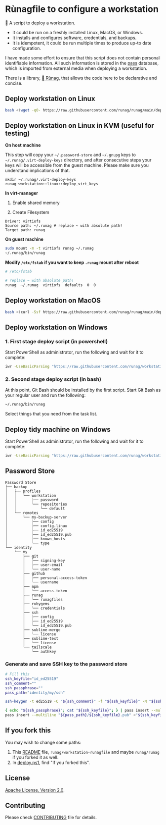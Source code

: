<!--
Copyright 2012-2024 Rùnag project contributors

Licensed under the Apache License, Version 2.0 (the "License");
you may not use this file except in compliance with the License.
You may obtain a copy of the License at

    http://www.apache.org/licenses/LICENSE-2.0

Unless required by applicable law or agreed to in writing, software
distributed under the License is distributed on an "AS IS" BASIS,
WITHOUT WARRANTIES OR CONDITIONS OF ANY KIND, either express or implied.
See the License for the specific language governing permissions and
limitations under the License.
-->

# Rùnagfile to configure a workstation

🧡 A script to deploy a workstation.

* It could be run on a freshly installed Linux, MacOS, or Windows.
* It installs and configures software, credentials, and backups.
* It is idempotent, it could be run multiple times to produce up-to date configuration.

I have made some effort to ensure that this script does not contain personal identifiable information. All such information is stored in the [pass](https://www.passwordstore.org/) database, which is imported from external media when deploying a workstation.

There is a library, [💜 Rùnag](https://github.com/runag/runag), that allows the code here to be declarative and concise.

## Deploy workstation on Linux

```sh
bash <(wget -qO- https://raw.githubusercontent.com/runag/runag/main/deploy.sh) add runag/workstation-runagfile run
```


## Deploy workstation on Linux in KVM (useful for testing)

**On host machine**

This step will copy your `~/.password-store` and `~/.gnupg` keys to `~/.runag/.virt-deploy-keys` directory, and after consecutive steps your keys will be accessible from the guest machine. Please make sure you understand implications of that.

```
mkdir ~/.runag/.virt-deploy-keys
runag workstation::linux::deploy_virt_keys
```

**In virt-manager**

1. Enable shared memory

2. Create Filesystem

```
Driver: virtiofs
Source path: ~/.runag # replace ~ with absolute path!
Target path: runag
```

**On guest machine**

```sh
sudo mount -m -t virtiofs runag ~/.runag
~/.runag/bin/runag
```

**Modify `/etc/fstab` if you want to keep `.runag` mount after reboot**

```sh
# /etc/fstab

# replace ~ with absolute path!
runag  ~/.runag  virtiofs  defaults  0  0
```

## Deploy workstation on MacOS 

```sh
bash <(curl -Ssf https://raw.githubusercontent.com/runag/runag/main/deploy.sh) add runag/workstation-runagfile run
```


## Deploy workstation on Windows 

### 1. First stage deploy script (in powershell)

Start PowerShell as administrator, run the following and wait for it to complete:

```sh
iwr -UseBasicParsing "https://raw.githubusercontent.com/runag/workstation-runagfile/main/deploy.ps1" | iex
```

### 2. Second stage deploy script (in bash)

At this point, Git Bash should be installed by the first script. Start Git Bash as your regular user and run the following:

```sh
~/.runag/bin/runag
```

Select things that you need from the task list.


## Deploy tidy machine on Windows 

Start PowerShell as administrator, run the following and wait for it to complete:

```sh
iwr -UseBasicParsing "https://raw.githubusercontent.com/runag/workstation-runagfile/main/deploy-tidy.ps1" | iex
```


## Password Store

```
Password Store
├── backup
│   ├── profiles
│   │   └── workstation
│   │       ├── password
│   │       └── repositories
│   │           └── default
│   └── remotes
│       └── my-backup-server
│           ├── config
│           ├── config.linux
│           ├── id_ed25519
│           ├── id_ed25519.pub
│           ├── known_hosts
│           └── type
└── identity
    └── my
        ├── git
        │   ├── signing-key
        │   ├── user-email
        │   └── user-name
        ├── github
        │   ├── personal-access-token
        │   └── username
        ├── npm
        │   └── access-token
        ├── runag
        │   └── runagfiles
        ├── rubygems
        │   └── credentials
        ├── ssh
        │   ├── config
        │   ├── id_ed25519
        │   └── id_ed25519.pub
        ├── sublime-merge
        │   └── license
        ├── sublime-text
        │   └── license
        └── tailscale
            └── authkey
```

### Generate and save SSH key to the password store

```sh
# Fill this
ssh_keyfile="id_ed25519"
ssh_comment=""
ssh_passphrase=""
pass_path="identity/my/ssh"

ssh-keygen -t ed25519 -C "${ssh_comment}" -f "${ssh_keyfile}" -N "${ssh_passphrase}"

{ echo "${ssh_passphrase}"; cat "${ssh_keyfile}"; } | pass insert --multiline "${pass_path}/${ssh_keyfile}"
pass insert --multiline "${pass_path}/${ssh_keyfile}.pub" <"${ssh_keyfile}.pub"
```

## If you fork this

You may wish to change some paths:

1. This [README](README.md) file, `runag/workstation-runagfile` and maybe `runag/runag` if you forked it as well.
2. In [deploy.ps1](deploy.ps1), find "If you forked this".

## License

[Apache License, Version 2.0](LICENSE).

## Contributing

Please check [CONTRIBUTING](CONTRIBUTING.md) file for details.
